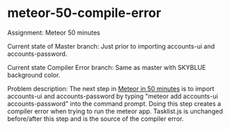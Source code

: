 # meteor-50-compile-error
Assignment: Meteor 50 minutes

Current state of Master branch:
Just prior to importing accounts-ui and accounts-password.

Current state Compiler Error branch:
Same as master with SKYBLUE background color.

Problem description:
The next step in <a href="https://www.youtube.com/watch?v=vSFH1T3SnBY&t=1695s">Meteor in 50 minutes</a>  is to import accounts-ui and accounts-password by typing "meteor add accounts-ui accounts-password" into the command prompt.  Doing this step creates a compiler error when trying to run the meteor app.  Tasklist.js is unchanged before/after this step and is the source of the compiler error.
